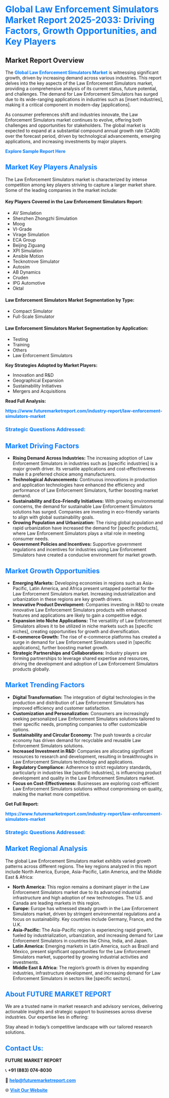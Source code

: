 <h1 style="color: #007BFF;">Global Law Enforcement Simulators Market Report 2025-2033: Driving Factors, Growth Opportunities, and Key Players</h1>

<section id="overview">
<h2>Market Report Overview</h2>
<p>The <a href="https://www.futuremarketreport.com/industry-report/law-enforcement-simulators-market" style="color: #007BFF; text-decoration: none;"><strong>Global Law Enforcement Simulators Market</strong></a> is witnessing significant growth, driven by increasing demand across various industries. This report delves into the key aspects of the Law Enforcement Simulators market, providing a comprehensive analysis of its current status, future potential, and challenges. The demand for Law Enforcement Simulators has surged due to its wide-ranging applications in industries such as [insert industries], making it a critical component in modern-day [applications].</p>
<p>As consumer preferences shift and industries innovate, the Law Enforcement Simulators market continues to evolve, offering both challenges and opportunities for stakeholders. The global market is expected to expand at a substantial compound annual growth rate (CAGR) over the forecast period, driven by technological advancements, emerging applications, and increasing investments by major players.</p>
</section>

<section id="overview">
<p><a href="https://www.futuremarketreport.com/request-sample/reportId=126115" style="color: #007BFF; text-decoration: none;"><strong>Explore Sample Report Here</strong></a></p>
</section>

<section id="key-players">
<h2 style="color: #007BFF;">Market Key Players Analysis</h2>
<p>The Law Enforcement Simulators market is characterized by intense competition among key players striving to capture a larger market share. Some of the leading companies in the market include:</p>
<h4>Key Players Covered in the Law Enforcement Simulators Report:</h4>
<ul><li>AV Simulation</li><li>Shenzhen Zhongzhi Simulation</li><li>Moog</li><li>VI-Grade</li><li>Virage Simulation</li><li>ECA Group</li><li>Beijing Ziguang</li><li>XPI Simulation</li><li>Ansible Motion</li><li>Tecknotrove Simulator</li><li>Autosim</li><li>AB Dynamics</li><li>Cruden</li><li>IPG Automotive</li><li>Oktal</li></ul>
<h4>Law Enforcement Simulators Market Segmentation by Type:</h4>
<ul><li>Compact Simulator</li><li>Full-Scale Simulator</li></ul>

<h4>Law Enforcement Simulators Market Segmentation by Application:</h4>
<ul><li>Testing</li><li>Training</li><li>Others</li><li>Law Enforcement Simulators</li></ul>
<p><strong>Key Strategies Adopted by Market Players:</strong></p>
<ul>
<li>Innovation and R&D</li>
<li>Geographical Expansion</li>
<li>Sustainability Initiatives</li>
<li>Mergers and Acquisitions</li>
</ul>
</section>

<section>
<p><strong>Read Full Analysis: </strong></p><a href="https://www.futuremarketreport.com/industry-report/law-enforcement-simulators-market" style="color: #007BFF; text-decoration: none;"><strong>https://www.futuremarketreport.com/industry-report/law-enforcement-simulators-market</strong></a>
<h3 style="color: #007BFF;">Strategic Questions Addressed:</h3>
</section>

<section id="driving-factors">
<h2 style="color: #007BFF;">Market Driving Factors</h2>
<ul>
<li><strong>Rising Demand Across Industries:</strong> The increasing adoption of Law Enforcement Simulators in industries such as [specific industries] is a major growth driver. Its versatile applications and cost-effectiveness make it a preferred choice among manufacturers.</li>
<li><strong>Technological Advancements:</strong> Continuous innovations in production and application technologies have enhanced the efficiency and performance of Law Enforcement Simulators, further boosting market demand.</li>
<li><strong>Sustainability and Eco-Friendly Initiatives:</strong> With growing environmental concerns, the demand for sustainable Law Enforcement Simulators solutions has surged. Companies are investing in eco-friendly variants to align with global sustainability goals.</li>
<li><strong>Growing Population and Urbanization:</strong> The rising global population and rapid urbanization have increased the demand for [specific products], where Law Enforcement Simulators plays a vital role in meeting consumer needs.</li>
<li><strong>Government Policies and Incentives:</strong> Supportive government regulations and incentives for industries using Law Enforcement Simulators have created a conducive environment for market growth.</li>
</ul>
</section>

<section id="growth-opportunities">
<h2 style="color: #007BFF;">Market Growth Opportunities</h2>
<ul>
<li><strong>Emerging Markets:</strong> Developing economies in regions such as Asia-Pacific, Latin America, and Africa present untapped potential for the Law Enforcement Simulators market. Increasing industrialization and urbanization in these regions are key growth drivers.</li>
<li><strong>Innovative Product Development:</strong> Companies investing in R&D to create innovative Law Enforcement Simulators products with enhanced features and applications are likely to gain a competitive edge.</li>
<li><strong>Expansion into Niche Applications:</strong> The versatility of Law Enforcement Simulators allows it to be utilized in niche markets such as [specific niches], creating opportunities for growth and diversification.</li>
<li><strong>E-commerce Growth:</strong> The rise of e-commerce platforms has created a surge in demand for Law Enforcement Simulators used in [specific applications], further boosting market growth.</li>
<li><strong>Strategic Partnerships and Collaborations:</strong> Industry players are forming partnerships to leverage shared expertise and resources, driving the development and adoption of Law Enforcement Simulators products globally.</li>
</ul>
</section>

<section id="trending-factors">
<h2 style="color: #007BFF;">Market Trending Factors</h2>
<ul>
<li><strong>Digital Transformation:</strong> The integration of digital technologies in the production and distribution of Law Enforcement Simulators has improved efficiency and customer satisfaction.</li>
<li><strong>Customization and Personalization:</strong> Consumers are increasingly seeking personalized Law Enforcement Simulators solutions tailored to their specific needs, prompting companies to offer customizable options.</li>
<li><strong>Sustainability and Circular Economy:</strong> The push towards a circular economy has driven demand for recyclable and reusable Law Enforcement Simulators solutions.</li>
<li><strong>Increased Investment in R&D:</strong> Companies are allocating significant resources to research and development, resulting in breakthroughs in Law Enforcement Simulators technology and applications.</li>
<li><strong>Regulatory Compliance:</strong> Adherence to strict regulatory standards, particularly in industries like [specific industries], is influencing product development and quality in the Law Enforcement Simulators market.</li>
<li><strong>Focus on Cost-Effectiveness:</strong> Businesses are exploring cost-efficient Law Enforcement Simulators solutions without compromising on quality, making the market more competitive.</li>
</ul>
</section>

<section>
<p><strong>Get Full Report: </strong></p><a href="https://www.futuremarketreport.com/industry-report/law-enforcement-simulators-market" style="color: #007BFF; text-decoration: none;"><strong>https://www.futuremarketreport.com/industry-report/law-enforcement-simulators-market</strong></a>
<h3 style="color: #007BFF;">Strategic Questions Addressed:</h3>
</section>


<section id="regional-analysis">
<h2 style="color: #007BFF;">Market Regional Analysis</h2>
<p>The global Law Enforcement Simulators market exhibits varied growth patterns across different regions. The key regions analyzed in this report include North America, Europe, Asia-Pacific, Latin America, and the Middle East & Africa:</p>
<ul>
<li><strong>North America:</strong> This region remains a dominant player in the Law Enforcement Simulators market due to its advanced industrial infrastructure and high adoption of new technologies. The U.S. and Canada are leading markets in this region.</li>
<li><strong>Europe:</strong> Europe has witnessed steady growth in the Law Enforcement Simulators market, driven by stringent environmental regulations and a focus on sustainability. Key countries include Germany, France, and the U.K.</li>
<li><strong>Asia-Pacific:</strong> The Asia-Pacific region is experiencing rapid growth, fueled by industrialization, urbanization, and increasing demand for Law Enforcement Simulators in countries like China, India, and Japan.</li>
<li><strong>Latin America:</strong> Emerging markets in Latin America, such as Brazil and Mexico, present significant opportunities for the Law Enforcement Simulators market, supported by growing industrial activities and investments.</li>
<li><strong>Middle East & Africa:</strong> The region’s growth is driven by expanding industries, infrastructure development, and increasing demand for Law Enforcement Simulators in sectors like [specific sectors].</li>
</ul>
</section>

<footer>
<h2 style="color: #007BFF;">About FUTURE MARKET REPORT</h2>
<p>We are a trusted name in market research and advisory services, delivering actionable insights and strategic support to businesses across diverse industries. Our expertise lies in offering:</p>

<p>Stay ahead in today’s competitive landscape with our tailored research solutions.</p>

<h2 style="color: #007BFF;">Contact Us:</h2>
<p><strong>FUTURE MARKET REPORT</strong></p>
<p>📞 <strong>+91 (883) 074-8030</strong></p>
<p>📧 <strong><a href="mailto:help@futuremarketreport.com" style="color: #007BFF;">help@futuremarketreport.com</a></strong></p>
<p>🌐 <strong><a href="https://www.futuremarketreport.com/" style="color: #007BFF;">Visit Our Website</a></strong></p>
</footer>